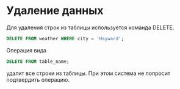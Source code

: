 # Удаление данных

Для удаления строк из таблицы используется команда DELETE.

```sql
DELETE FROM weather WHERE city = 'Hayward';
```

Операция вида

```sql
DELETE FROM table_name;
```

удалит все строки из таблицы. При этом система не попросит подтвердить операцию.
